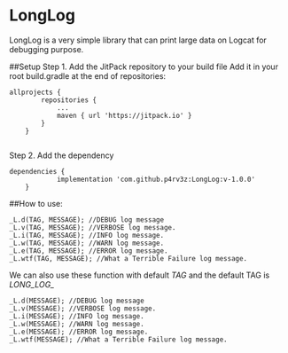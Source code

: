 # LongLog
LongLog is a very simple library that can print large data on Logcat for debugging purpose.

##Setup
Step 1. Add the JitPack repository to your build file
Add it in your root build.gradle at the end of repositories:
```
allprojects {
		repositories {
			...
			maven { url 'https://jitpack.io' }
		}
	}
  
```
Step 2. Add the dependency
```
dependencies {
	        implementation 'com.github.p4rv3z:LongLog:v-1.0.0'
	}
```

##How to use:
```
_L.d(TAG, MESSAGE); //DEBUG log message
_L.v(TAG, MESSAGE); //VERBOSE log message.
_L.i(TAG, MESSAGE); //INFO log message.
_L.w(TAG, MESSAGE); //WARN log message.
_L.e(TAG, MESSAGE); //ERROR log message.
_L.wtf(TAG, MESSAGE); //What a Terrible Failure log message.
```
We can also use these function with default *TAG* and the default TAG is *_LONG_LOG__*
```
_L.d(MESSAGE); //DEBUG log message
_L.v(MESSAGE); //VERBOSE log message.
_L.i(MESSAGE); //INFO log message.
_L.w(MESSAGE); //WARN log message.
_L.e(MESSAGE); //ERROR log message.
_L.wtf(MESSAGE); //What a Terrible Failure log message.
```
